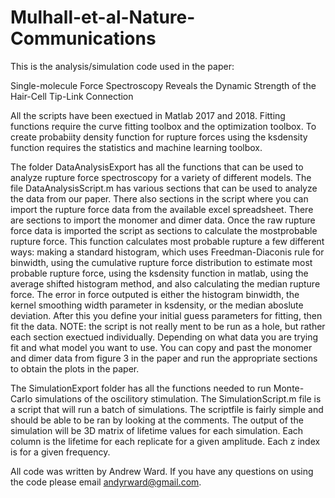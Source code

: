 # Mulhall-et-al-Nature-Communications

This is the analysis/simulation code used in the paper:

Single-molecule Force Spectroscopy Reveals the Dynamic Strength of the Hair-Cell Tip-Link Connection 

All the scripts have been exectued in Matlab 2017 and 2018. Fitting functions require the curve fitting toolbox and the optimization toolbox. To create probabiity density function for rupture forces using the ksdensity function requires the statistics and machine learning toolbox.

The folder DataAnalysisExport has all the functions that can be used to analyze rupture force spectroscopy for a variety of different models. The file DataAnalysisScript.m has various sections that can be used to analyze the data from our paper. There also sections in the script where you can import the rupture force data from the available excel spreadsheet. There are sections to import the monomer and dimer data. Once the raw rupture force data is imported the script as sections to calculate the mostprobable rupture force. This function calculates most probable rupture a few different ways: making a standard histogram, which uses Freedman-Diaconis rule for binwidth, using the cumulative rupture force distribution to estimate most probable rupture force, using the ksdensity function in matlab, using the average shifted histogram method, and also calculating the median rupture force. The error in force outputed is either the histogram binwidth, the kernel smoothing width parameter in ksdensity, or the median aboslute deviation. After this you define your initial guess parameters for fitting, then fit the data. NOTE: the script is not really ment to be run as a hole, but rather each section exectued individually. Depending on what data you are trying fit and what model you want to use. You can copy and past the monomer and dimer data from figure 3 in the paper and run the appropriate sections to obtain the plots in the paper.


The SimulationExport folder has all the functions needed to run Monte-Carlo simulations of the oscilitory stimulation. The SimulationScript.m file is a script that will run a batch of simulations. The scriptfile is fairly simple and should be able to be ran by looking at the comments. The output of the simulation will be 3D matrix of lifetime values for each simulation. Each column is the lifetime for each replicate for a given amplitude. Each z index is for a given frequency.

All code was written by Andrew Ward. If you have any questions on using the code please email andyrward@gmail.com.
